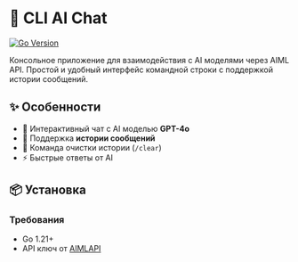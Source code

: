 # 🤖 CLI AI Chat

[![Go Version](https://img.shields.io/badge/go-1.21+-blue.svg)](https://golang.org/)


Консольное приложение для взаимодействия с AI моделями через AIML API. Простой и удобный интерфейс командной строки с поддержкой истории сообщений.

## ✨ Особенности

- 💬 Интерактивный чат с AI моделью **GPT-4o**
- 📝 Поддержка **истории сообщений**
- 🧹 Команда очистки истории (`/clear`)
- ⚡ Быстрые ответы от AI

## 📦 Установка

### Требования
- Go 1.21+
- API ключ от [AIMLAPI](https://aimlapi.com)

